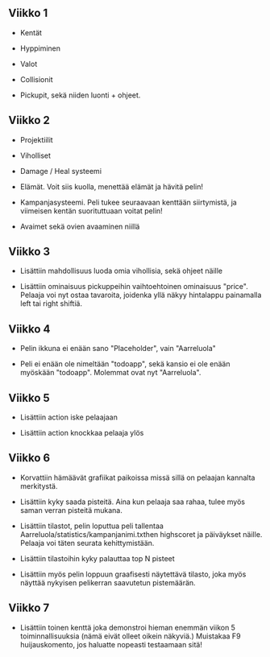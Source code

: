 ## Viikko 1

- Kentät

- Hyppiminen

- Valot

- Collisionit

- Pickupit, sekä niiden luonti + ohjeet. 

## Viikko 2

- Projektiilit

- Viholliset

- Damage / Heal systeemi

- Elämät. Voit siis kuolla, menettää elämät ja hävitä pelin!

- Kampanjasysteemi. Peli tukee seuraavaan kenttään siirtymistä, ja viimeisen kentän suorituttuaan voitat pelin!

- Avaimet sekä ovien avaaminen niillä

## Viikko 3

- Lisättiin mahdollisuus luoda omia vihollisia, sekä ohjeet näille

- Lisättiin ominaisuus pickuppeihin vaihtoehtoinen ominaisuus "price". Pelaaja voi nyt ostaa tavaroita, joidenka yllä näkyy hintalappu painamalla left tai right shiftiä.

## Viikko 4

- Pelin ikkuna ei enään sano "Placeholder", vain "Aarreluola"

- Peli ei enään ole nimeltään "todoapp", sekä kansio ei ole enään myöskään "todoapp". Molemmat ovat nyt "Aarreluola".

## Viikko 5

- Lisättiin action iske pelaajaan

- Lisättiin action knockkaa pelaaja ylös

## Viikko 6

- Korvattiin hämäävät grafiikat paikoissa missä sillä on pelaajan kannalta merkitystä.

- Lisättiin kyky saada pisteitä. Aina kun pelaaja saa rahaa, tulee myös saman verran pisteitä mukana.

- Lisättiin tilastot, pelin loputtua peli tallentaa Aarreluola/statistics/kampanjanimi.txthen highscoret ja päiväykset näille. Pelaaja voi täten seurata kehittymistään.

- Lisättiin tilastoihin kyky palauttaa top N pisteet

- Lisättiin myös pelin loppuun graafisesti näytettävä tilasto, joka myös näyttää nykyisen pelikerran saavutetun pistemäärän.

## Viikko 7

- Lisättiin toinen kenttä joka demonstroi hieman enemmän viikon 5 toiminnallisuuksia (nämä eivät olleet oikein näkyviä.) Muistakaa F9 huijauskomento, jos haluatte nopeasti testaamaan sitä!
